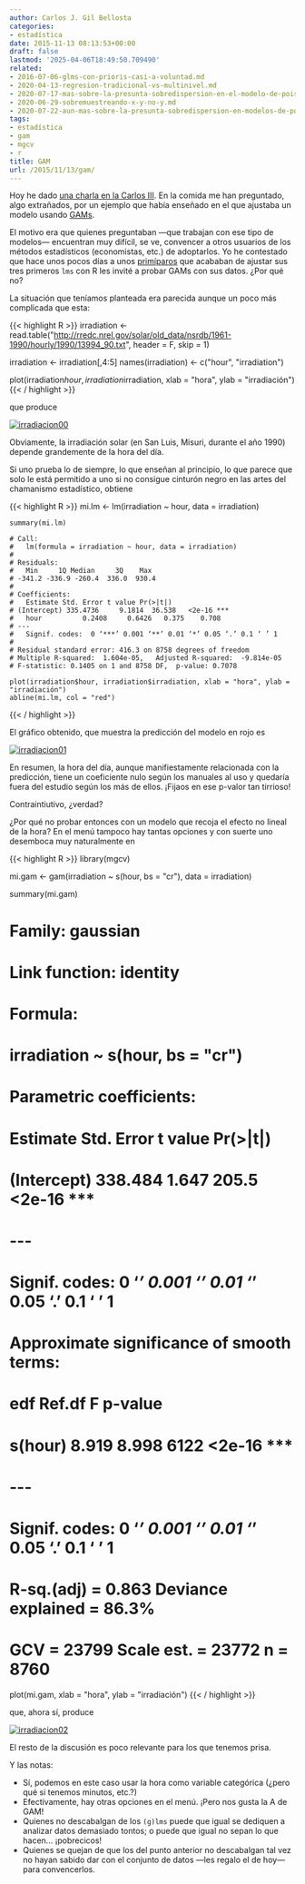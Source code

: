 ```yaml
---
author: Carlos J. Gil Bellosta
categories:
- estadística
date: 2015-11-13 08:13:53+00:00
draft: false
lastmod: '2025-04-06T18:49:50.709490'
related:
- 2016-07-06-glms-con-prioris-casi-a-voluntad.md
- 2020-04-13-regresion-tradicional-vs-multinivel.md
- 2020-07-17-mas-sobre-la-presunta-sobredispersion-en-el-modelo-de-poisson.md
- 2020-06-29-sobremuestreando-x-y-no-y.md
- 2020-07-22-aun-mas-sobre-la-presunta-sobredispersion-en-modelos-de-poisson.md
tags:
- estadística
- gam
- mgcv
- r
title: GAM
url: /2015/11/13/gam/
---
```


Hoy he dado [una charla en la Carlos III](https://datanalytics.com/2015/11/09/requisitos-para-mi-taller-en-el-i-international-workshop-on-advances-in-functional-data-analysis/). En la comida me han preguntado, algo extrañados, por un ejemplo que había enseñado en el que ajustaba un modelo usando [GAMs](http://www3.nd.edu/~mclark19/learn/GAMS.pdf).

El motivo era que quienes preguntaban —que trabajan con ese tipo de modelos— encuentran muy difícil, se ve, convencer a otros usuarios de los métodos estadísticos (economistas, etc.) de adoptarlos. Yo he contestado que hace unos pocos días a unos [primíparos](http://dirae.es/palabras/prim%C3%ADpara) que acababan de ajustar sus tres primeros `lms` con R les invité a probar GAMs con sus datos. ¿Por qué no?

La situación que teníamos planteada era parecida aunque un poco más complicada que esta:

{{< highlight R >}}
irradiation <- read.table("http://rredc.nrel.gov/solar/old_data/nsrdb/1961-1990/hourly/1990/13994_90.txt",
    header = F, skip = 1)

irradiation <- irradiation[,4:5]
names(irradiation) <- c("hour", "irradiation")

plot(irradiation$hour, irradiation$irradiation,
    xlab = "hora", ylab = "irradiación")
{{< / highlight >}}

que produce

[![irradiacion00](/wp-uploads/2015/11/irradiacion00.png#center)
](/wp-uploads/2015/11/irradiacion00.png#center)

Obviamente, la irradiación solar (en San Luis, Misuri, durante el año 1990) depende grandemente de la hora del día.

Si uno prueba lo de siempre, lo que enseñan al principio, lo que parece que solo le está permitido a uno si no consigue cinturón negro en las artes del chamanismo estadístico, obtiene

{{< highlight R >}}
    mi.lm <- lm(irradiation ~ hour, data = irradiation)

    summary(mi.lm)

    # Call:
    #   lm(formula = irradiation ~ hour, data = irradiation)
    #
    # Residuals:
    #   Min     1Q Median     3Q    Max
    # -341.2 -336.9 -260.4  336.0  930.4
    #
    # Coefficients:
    #   Estimate Std. Error t value Pr(>|t|)
    # (Intercept) 335.4736     9.1814  36.538   <2e-16 ***
    #   hour          0.2408     0.6426   0.375    0.708
    # ---
    #   Signif. codes:  0 ‘***’ 0.001 ‘**’ 0.01 ‘*’ 0.05 ‘.’ 0.1 ‘ ’ 1
    #
    # Residual standard error: 416.3 on 8758 degrees of freedom
    # Multiple R-squared:  1.604e-05,	Adjusted R-squared:  -9.814e-05
    # F-statistic: 0.1405 on 1 and 8758 DF,  p-value: 0.7078

    plot(irradiation$hour, irradiation$irradiation, xlab = "hora", ylab = "irradiación")
    abline(mi.lm, col = "red")
{{< / highlight >}}

El gráfico obtenido, que muestra la predicción del modelo en rojo es

[![irradiacion01](/wp-uploads/2015/11/irradiacion01.png#center)
](/wp-uploads/2015/11/irradiacion01.png#center)

En resumen, la hora del día, aunque manifiestamente relacionada con la predicción, tiene un coeficiente nulo según los manuales al uso y quedaría fuera del estudio según los más de ellos. ¡Fijaos en ese p-valor tan tirrioso!

Contraintiutivo, ¿verdad?

¿Por qué no probar entonces con un modelo que recoja el efecto no lineal de la hora? En el menú tampoco hay tantas opciones y con suerte uno desemboca muy naturalmente en

{{< highlight R >}}
library(mgcv)

mi.gam <- gam(irradiation ~ s(hour, bs = "cr"), data = irradiation)

summary(mi.gam)

# Family: gaussian
# Link function: identity
#
# Formula:
#   irradiation ~ s(hour, bs = "cr")
#
# Parametric coefficients:
#   Estimate Std. Error t value Pr(>|t|)
# (Intercept)  338.484      1.647   205.5   <2e-16 ***
#   ---
#   Signif. codes:  0 ‘***’ 0.001 ‘**’ 0.01 ‘*’ 0.05 ‘.’ 0.1 ‘ ’ 1
#
# Approximate significance of smooth terms:
#   edf Ref.df    F p-value
# s(hour) 8.919  8.998 6122  <2e-16 ***
#   ---
#   Signif. codes:  0 ‘***’ 0.001 ‘**’ 0.01 ‘*’ 0.05 ‘.’ 0.1 ‘ ’ 1
#
# R-sq.(adj) =  0.863   Deviance explained = 86.3%
# GCV =  23799  Scale est. = 23772     n = 8760

plot(mi.gam, xlab = "hora", ylab = "irradiación")
{{< / highlight >}}

que, ahora sí, produce

[![irradiacion02](/wp-uploads/2015/11/irradiacion02.png#center)
](/wp-uploads/2015/11/irradiacion02.png#center)

El resto de la discusión es poco relevante para los que tenemos prisa.

Y las notas:

* Sí, podemos en este caso usar la hora como variable categórica (¿pero qué si tenemos minutos, etc.?)
* Efectivamente, hay otras opciones en el menú. ¡Pero nos gusta la A de GAM!
* Quienes no descabalgan de los `(g)lms` puede que igual se dediquen a analizar datos demasiado tontos; o puede que igual no sepan lo que hacen... ¡pobrecicos!
* Quienes se quejan de que los del punto anterior no descabalgan tal vez no hayan sabido dar con el conjunto de datos —les regalo el de hoy— para convencerlos.